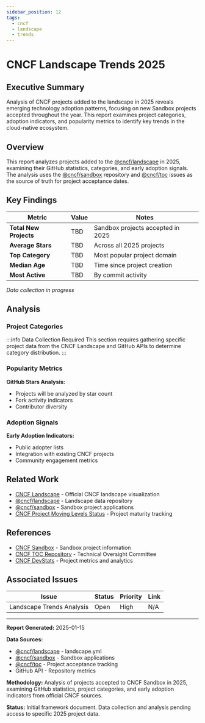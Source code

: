 ```yaml
---
sidebar_position: 12
tags:
  - cncf
  - landscape
  - trends
---
```


# CNCF Landscape Trends 2025

## Executive Summary

Analysis of CNCF projects added to the landscape in 2025 reveals emerging technology adoption patterns, focusing on new Sandbox projects accepted throughout the year. This report examines project categories, adoption indicators, and popularity metrics to identify key trends in the cloud-native ecosystem.

## Overview

This report analyzes projects added to the [@cncf/landscape](https://github.com/cncf/landscape) in 2025, examining their GitHub statistics, categories, and early adoption signals. The analysis uses the [@cncf/sandbox](https://github.com/cncf/sandbox) repository and [@cncf/toc](https://github.com/cncf/toc) issues as the source of truth for project acceptance dates.

## Key Findings

| Metric | Value | Notes |
|--------|-------|-------|
| **Total New Projects** | TBD | Sandbox projects accepted in 2025 |
| **Average Stars** | TBD | Across all 2025 projects |
| **Top Category** | TBD | Most popular project domain |
| **Median Age** | TBD | Time since project creation |
| **Most Active** | TBD | By commit activity |

*Data collection in progress*

## Analysis

### Project Categories

:::info Data Collection Required
This section requires gathering specific project data from the CNCF Landscape and GitHub APIs to determine category distribution.
:::

### Popularity Metrics

**GitHub Stars Analysis:**
- Projects will be analyzed by star count
- Fork activity indicators
- Contributor diversity

### Adoption Signals

**Early Adoption Indicators:**
- Public adopter lists
- Integration with existing CNCF projects
- Community engagement metrics

## Related Work

- [CNCF Landscape](https://landscape.cncf.io/) - Official CNCF landscape visualization
- [@cncf/landscape](https://github.com/cncf/landscape) - Landscape data repository
- [@cncf/sandbox](https://github.com/cncf/sandbox) - Sandbox project applications
- [CNCF Project Moving Levels Status](/cncf-project-moving-levels-status) - Project maturity tracking

## References

- [CNCF Sandbox](https://sandbox.cncf.io/) - Sandbox project information
- [CNCF TOC Repository](https://github.com/cncf/toc) - Technical Oversight Committee
- [CNCF DevStats](https://devstats.cncf.io/) - Project metrics and analytics

## Associated Issues

| Issue | Status | Priority | Link |
|-------|--------|----------|------|
| Landscape Trends Analysis | Open | High | N/A |

---

**Report Generated:** 2025-01-15

**Data Sources:** 
- [@cncf/landscape](https://github.com/cncf/landscape) - landscape.yml
- [@cncf/sandbox](https://github.com/cncf/sandbox) - Sandbox applications
- [@cncf/toc](https://github.com/cncf/toc) - Project acceptance tracking
- GitHub API - Repository metrics

**Methodology:** Analysis of projects accepted to CNCF Sandbox in 2025, examining GitHub statistics, project categories, and early adoption indicators from official CNCF sources.

**Status:** Initial framework document. Data collection and analysis pending access to specific 2025 project data.
